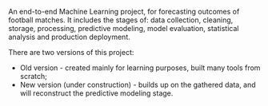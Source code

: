 An end-to-end Machine Learning project, for forecasting outcomes of football matches. It includes the stages of: data collection, cleaning, storage, processing, predictive modeling, model evaluation, statistical analysis and production deployment. 

There are two versions of this project:

- Old version - created mainly for learning purposes, built many tools from scratch;
- New version (under construction) - builds up on the gathered data, and will reconstruct the predictive modeling stage.